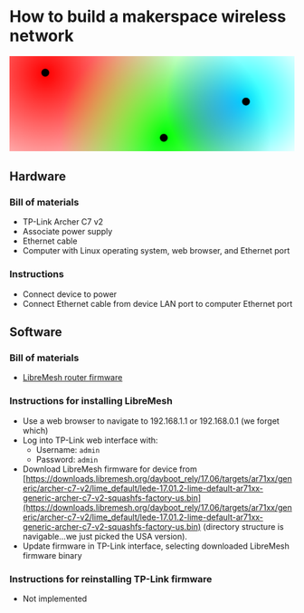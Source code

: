 # How to build a makerspace wireless network

![three colorful gradients representing wireless network signal ranges](assets/colorful-networks.png)

## Hardware

### Bill of materials
* TP-Link Archer C7 v2
* Associate power supply
* Ethernet cable
* Computer with Linux operating system, web browser, and Ethernet port

### Instructions
* Connect device to power
* Connect Ethernet cable from device LAN port to computer Ethernet port


## Software

### Bill of materials
* [LibreMesh router firmware](https://libremesh.org)
    
### Instructions for installing LibreMesh
* Use a web browser to navigate to 192.168.1.1 or 192.168.0.1 (we forget which)
* Log into TP-Link web interface with:
    * Username: `admin`
    * Password: `admin`
* Download LibreMesh firmware for device from [https://downloads.libremesh.org/dayboot_rely/17.06/targets/ar71xx/generic/archer-c7-v2/lime_default/lede-17.01.2-lime-default-ar71xx-generic-archer-c7-v2-squashfs-factory-us.bin](https://downloads.libremesh.org/dayboot_rely/17.06/targets/ar71xx/generic/archer-c7-v2/lime_default/lede-17.01.2-lime-default-ar71xx-generic-archer-c7-v2-squashfs-factory-us.bin) (directory structure is navigable...we just picked the USA version).
* Update firmware in TP-Link interface, selecting downloaded LibreMesh firmware binary

### Instructions for reinstalling TP-Link firmware
* Not implemented

